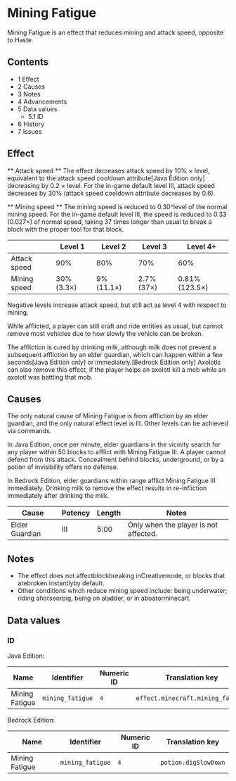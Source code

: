# Mining Fatigue
Mining Fatigue is an effect that reduces mining and attack speed, opposite to Haste.

## Contents
- 1 Effect
- 2 Causes
- 3 Notes
- 4 Advancements
- 5 Data values
	- 5.1 ID
- 6 History
- 7 Issues

## Effect
** Attack speed **
The effect decreases attack speed by 10% × level, equivalent to the attack speed cooldown attribute‌[Java Edition  only] decreasing by 0.2 × level. For the in-game default level III, attack speed decreases by 30% (attack speed cooldown attribute decreases by 0.6).

** Mining speed **
The mining speed is reduced to 0.30^level of the normal mining speed. For the in-game default level III, the speed is reduced to 0.33 (0.027×) of normal speed, taking 37 times longer than usual to break a block with the proper tool for that block.

|              | Level 1    | Level 2    | Level 3    | Level 4+       |
|--------------|------------|------------|------------|----------------|
| Attack speed | 90%        | 80%        | 70%        | 60%            |
| Mining speed | 30% (3.3×) | 9% (11.1×) | 2.7% (37×) | 0.81% (123.5×) |

Negative levels increase attack speed, but still act as level 4 with respect to mining.

While afflicted, a player can still craft and ride entities as usual, but cannot remove most vehicles due to how slowly the vehicle can be broken.

The affliction is cured by drinking milk, although milk does not prevent a subsequent affliction by an elder guardian, which can happen within a few seconds‌[Java Edition  only] or immediately.‌[Bedrock Edition  only] Axolotls can also remove this effect, if the player helps an axolotl kill a mob while an axolotl was battling that mob.

## Causes
The only natural cause of Mining Fatigue is from affliction by an elder guardian, and the only natural effect level is III. Other levels can be achieved via commands. 

In Java Edition, once per minute, elder guardians in the vicinity search for any player within 50 blocks to afflict with Mining Fatigue III. A player cannot defend from this attack. Concealment behind blocks, underground, or by a potion of invisibility offers no defense.

In Bedrock Edition, elder guardians within range afflict Mining Fatigue III immediately. Drinking milk to remove the effect results in re-infliction immediately after drinking the milk.

| Cause          | Potency | Length | Notes                                 |
|----------------|---------|--------|---------------------------------------|
| Elder Guardian | III     | 5:00   | Only when the player is not affected. |

## Notes
- The effect does not affectblockbreaking inCreativemode, or blocks that arebroken instantlyby default.
- Other conditions which reduce mining speed include: being underwater; riding ahorseorpig, being on aladder, or in aboatorminecart.

## Data values
### ID
Java Edition:

| Name           | Identifier       | Numeric ID | Translation key                   |
|----------------|------------------|------------|-----------------------------------|
| Mining Fatigue | `mining_fatigue` | `4`        | `effect.minecraft.mining_fatigue` |

Bedrock Edition:

| Name           | Identifier       | Numeric ID | Translation key      |
|----------------|------------------|------------|----------------------|
| Mining Fatigue | `mining_fatigue` | `4`        | `potion.digSlowDown` |


